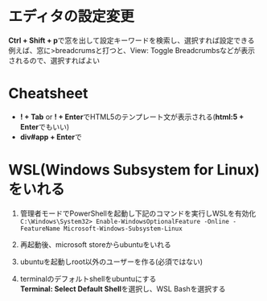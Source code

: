 # エディタの設定変更
**Ctrl + Shift + p**で窓を出して設定キーワードを検索し、選択すれば設定できる  
例えば、窓に\>breadcrumsと打つと、View: Toggle Breadcrumbsなどが表示されるので、選択すればよい

# Cheatsheet
- **! + Tab** or **! + Enter**でHTML5のテンプレート文が表示される(**html:5 + Enter**でもいい)
- **div#app + Enter**で<div id="app"></div>

# WSL(Windows Subsystem for Linux)をいれる  
1. 管理者モードでPowerShellを起動し下記のコマンドを実行しWSLを有効化   
```C:\Windows\System32> Enable-WindowsOptionalFeature -Online -FeatureName Microsoft-Windows-Subsystem-Linux```  

2. 再起動後、microsoft storeからubuntuをいれる  

3. ubuntuを起動しroot以外のユーザーを作る(必須ではない)  

4. terminalのデフォルトshellをubuntuにする  
**Terminal: Select Default Shell**を選択し、WSL Bashを選択する
